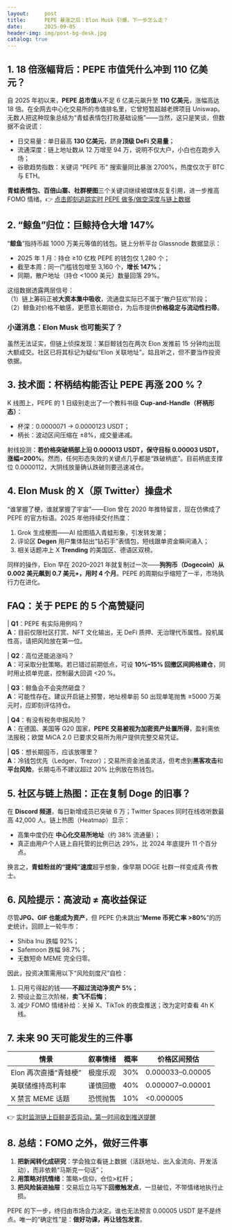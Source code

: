 ```yaml
---
layout:     post
title:      PEPE 暴涨之后：Elon Musk 引爆，下一步怎么走？
date:       2025-09-05
header-img: img/post-bg-desk.jpg
catalog: true
---
```


## 1. 18 倍涨幅背后：PEPE 市值凭什么冲到 110 亿美元？

自 2025 年初以来，**PEPE 总市值**从不足 6 亿美元飙升至 **110 亿美元**，涨幅高达 18 倍。在全网去中心化交易所的市值排名里，它曾短暂超越老牌项目 Uniswap。无数人把这种现象总结为“青蛙表情包打败基础设施”——当然，这只是笑谈，但数据不会说谎：

- 日交易量：单日最高 **130 亿美元**，跻身**顶级 DeFi 交易量**；
- 流通深度：链上地址数从 12 万增至 94 万，说明不仅大户，小白也在跑步入场；
- 谷歌趋势指数：关键词 “PEPE 币” 搜索量同比暴涨 2700%，热度仅次于 BTC 与 ETH。

**青蛙表情包、百倍山寨、社群梗图**三个关键词继续被媒体反复引用，进一步推高 FOMO 情绪。👉 [点击即刻追踪实时 PEPE 做多/做空深度与链上数据](https://okxdog.com/)

## 2. “鲸鱼”归位：巨鲸持仓大增 147%

“**鲸鱼**”指持币超 1000 万美元等值的钱包。链上分析平台 Glassnode 数据显示：

- 2025 年 1 月：持仓 ≥10 亿枚 PEPE 的钱包仅 1,280 个；
- 截至本周：同一门槛钱包增至 3,160 个，**增长 147%**；
- 同期，散户地址（持仓 <1000 美元）数量回落 29%。

这组数据透露两层信号：  
（1）链上筹码正被**大资本集中吸收**，流通盘实际已不属于“散户狂欢”阶段；  
（2）鲸鱼对价格不敏感，更愿意长期锁仓，为后市提供**价格稳定与流动性扫帚**。

### 小道消息：Elon Musk 也可能买了？

虽然无法证实，但链上侦探发现：某巨鲸钱包在两次 Elon 发推前 15 分钟均出现大额成交。社区已将其标记为疑似“Elon 关联地址”。姑且听之，但不要当作投资依据。

## 3. 技术面：杯柄结构能否让 PEPE 再涨 200 %？

K 线图上，PEPE 的 1 日级别走出了一个教科书级 **Cup-and-Handle（杯柄形态）**：

- 杯深：0.0000071 → 0.0000123 USDT；
- 柄长：波动区间压缩在 ±8%，成交量递减。

射线投测：**若价格突破柄部上沿 0.000013 USDT，保守目标 0.00003 USDT，涨幅≈200%**。然而，任何形态失效的关键点几乎都是“跌破柄底”。目前柄底支撑位 0.0000112，大阴线放量确认跌破则要迅速减仓。

## 4. Elon Musk 的 X（原 Twitter）操盘术

“谁掌握了梗，谁就掌握了宇宙”——Elon 曾在 2020 年推特留言，现在仿佛成了 PEPE 的官方标语。2025 年他持续交付热度：

1. Grok 生成梗图——AI 绘图插入青蛙形象，引发转发潮；
2. 评论区 **Degen** 用户集体贴出“钻石手”表情包，短线跟单资金瞬间涌入；
3. 相关话题冲上 X **Trending** 的美国区、德语区双榜。

同样的操作，Elon 早在 2020–2021 年就复制过一次——**狗狗币（Dogecoin）从 0.002 美元飙到 0.7 美元+，用时 4 个月**。PEPE 的周期似乎缩短了一半，市场执行力在进化。

## FAQ：关于 PEPE 的 5 个高赞疑问

| **Q1**：PEPE 有实际用例吗？  
**A**：目前仅限社区打赏、NFT 文化输出，无 DeFi 质押、无治理代币属性。投机属性高，请把风险放在第一位。

| **Q2**：高位还能追涨吗？  
**A**：可采取分批策略。若已错过前期低点，可设 **10%–15% 回撤区间网格建仓**，同时用止损单兜底，控制最大回调 <20 %。

| **Q3**：鲸鱼会不会突然砸盘？  
**A**：可能性存在。建议开启链上预警，地址榜单前 50 出现单笔抛售 ≥5000 万美元时，应即刻评估持仓。

| **Q4**：有没有税务申报风险？  
**A**：在德国、美国等 G20 国家，**PEPE 交易被视为加密资产处置所得**，盈利需依法报税；欧盟 MiCA 2.0 已要求交易所为用户提供完整交易凭证。

| **Q5**：想长期囤币，应该放哪里？  
**A**：冷钱包优先（Ledger、Trezor）；交易所资金池虽灵活，但考虑到**黑客攻击**和**平台风险**，长期屯币不建议超过 20% 比例放在热钱包。

## 5. 社区与链上热图：正在复制 Doge 的旧事？

在 **Discord 频道**，每日新增成员已突破 6 万；Twitter Spaces 同时在线收听数最高 42,000 人。链上热图（Heatmap）显示：

- 高集中度仍在 **中心化交易所地址**（约 38% 流通量）；
- 真正由用户个人链上自托管的比例已达 29%，比 2024 年底提升 11 个百分点。

换言之，**青蛙粉丝的“提纯”速度**超乎想象，像早期 DOGE 社群一样变成真·传教士。

## 6. 风险提示：高波动 ≠ 高收益保证

尽管**JPG、GIF 也能成为资产**，但 PEPE 仍未跳出“**Meme 币死亡率 >80%**”的历史统计。回顾上一轮牛市：

- Shiba Inu 跌幅 92%；
- Safemoon 跌幅 98.7%；
- 无数短命 MEME 完全归零。

因此，投资决策需用以下“风险刻度尺”自检：

1. 只用亏得起的钱——**不超过流动净资产 5%**；
2. 预设止盈三次阶梯，**卖飞不后悔**；
3. 减少 FOMO 情绪补给：关掉 X、TikTok 的夜盘推送；改为定时查看 4h K 线。

## 7. 未来 90 天可能发生的三件事

| 情景 | 叙事情绪 | 概率 | 价格区间预估 |
|---|---|---|---|
| Elon 再次直播“青蛙梗” | 极度乐观 | 30% | 0.000033–0.00005 |
| 美联储维持高利率 | 谨慎回撤 | 40% | 0.000007–0.00001 |
| X 禁言 MEME 话题 | 恐慌抛售 | 10% | <0.000005 |

👉 [实时监测链上巨鲸是否异动，第一时间收到推送提醒](https://okxdog.com/)

## 8. 总结：FOMO 之外，做好三件事

1. **把新闻转化成研究**：学会独立看链上数据（活跃地址、出入金流向、开发活动），而非依赖“马斯克一句话”；
2. **用策略对抗情绪**：策略>信仰，仓位>杠杆；
3. **把风险装进抽屉**：交易后立马写下**回撤触发点**，一旦破位，不带情绪地执行止损。

PEPE 的下一步，终归由市场合力决定。谁也无法预言 0.00005 USDT 是不是终点。唯一的“确定性”是：**做好功课，再让钱包发言**。